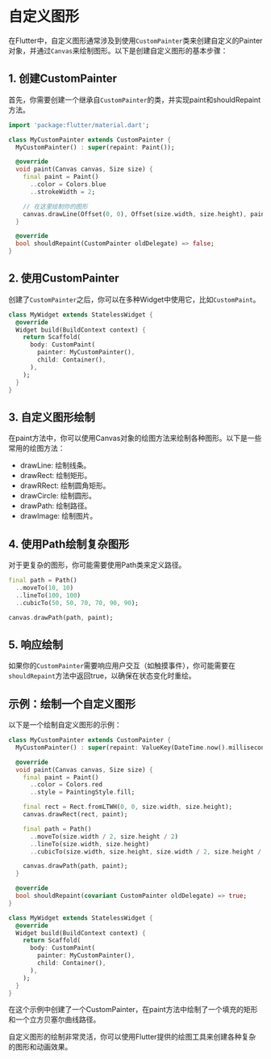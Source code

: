 # 自定义图形

在Flutter中，自定义图形通常涉及到使用`CustomPainter`类来创建自定义的Painter对象，并通过`Canvas`来绘制图形。以下是创建自定义图形的基本步骤：

## 1. 创建CustomPainter

首先，你需要创建一个继承自`CustomPainter`的类，并实现paint和shouldRepaint方法。

```dart
import 'package:flutter/material.dart';

class MyCustomPainter extends CustomPainter {
  MyCustomPainter() : super(repaint: Paint());

  @override
  void paint(Canvas canvas, Size size) {
    final paint = Paint()
      ..color = Colors.blue
      ..strokeWidth = 2;

    // 在这里绘制你的图形
    canvas.drawLine(Offset(0, 0), Offset(size.width, size.height), paint);
  }

  @override
  bool shouldRepaint(CustomPainter oldDelegate) => false;
}
```

## 2. 使用CustomPainter

创建了`CustomPainter`之后，你可以在多种Widget中使用它，比如`CustomPaint`。

```dart
class MyWidget extends StatelessWidget {
  @override
  Widget build(BuildContext context) {
    return Scaffold(
      body: CustomPaint(
        painter: MyCustomPainter(),
        child: Container(),
      ),
    );
  }
}
```

## 3. 自定义图形绘制

在paint方法中，你可以使用Canvas对象的绘图方法来绘制各种图形。以下是一些常用的绘图方法：

* drawLine: 绘制线条。
* drawRect: 绘制矩形。
* drawRRect: 绘制圆角矩形。
* drawCircle: 绘制圆形。
* drawPath: 绘制路径。
* drawImage: 绘制图片。

## 4. 使用Path绘制复杂图形

对于更复杂的图形，你可能需要使用Path类来定义路径。

```dart
final path = Path()
  ..moveTo(10, 10)
  ..lineTo(100, 100)
  ..cubicTo(50, 50, 70, 70, 90, 90);

canvas.drawPath(path, paint);
```

## 5. 响应绘制

如果你的`CustomPainter`需要响应用户交互（如触摸事件），你可能需要在`shouldRepaint`方法中返回true，以确保在状态变化时重绘。

## 示例：绘制一个自定义图形

以下是一个绘制自定义图形的示例：

```dart
class MyCustomPainter extends CustomPainter {
  MyCustomPainter() : super(repaint: ValueKey(DateTime.now().millisecondsSinceEpoch));

  @override
  void paint(Canvas canvas, Size size) {
    final paint = Paint()
      ..color = Colors.red
      ..style = PaintingStyle.fill;

    final rect = Rect.fromLTWH(0, 0, size.width, size.height);
    canvas.drawRect(rect, paint);

    final path = Path()
      ..moveTo(size.width / 2, size.height / 2)
      ..lineTo(size.width, size.height)
      ..cubicTo(size.width, size.height, size.width / 2, size.height / 2, size.width / 2, size.height / 2);

    canvas.drawPath(path, paint);
  }

  @override
  bool shouldRepaint(covariant CustomPainter oldDelegate) => true;
}

class MyWidget extends StatelessWidget {
  @override
  Widget build(BuildContext context) {
    return Scaffold(
      body: CustomPaint(
        painter: MyCustomPainter(),
        child: Container(),
      ),
    );
  }
}
```

在这个示例中创建了一个CustomPainter，在paint方法中绘制了一个填充的矩形和一个立方贝塞尔曲线路径。

自定义图形的绘制非常灵活，你可以使用Flutter提供的绘图工具来创建各种复杂的图形和动画效果。
